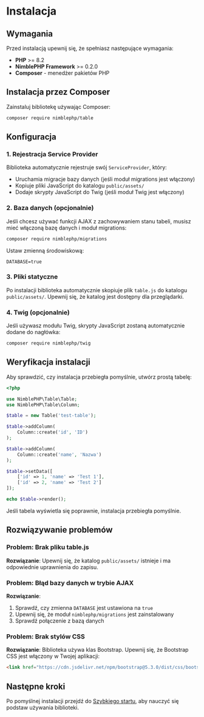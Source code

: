 # Instalacja

## Wymagania

Przed instalacją upewnij się, że spełniasz następujące wymagania:

- **PHP** >= 8.2
- **NimblePHP Framework** >= 0.2.0
- **Composer** - menedżer pakietów PHP

## Instalacja przez Composer

Zainstaluj bibliotekę używając Composer:

```bash
composer require nimblephp/table
```

## Konfiguracja

### 1. Rejestracja Service Provider

Biblioteka automatycznie rejestruje swój `ServiceProvider`, który:
- Uruchamia migracje bazy danych (jeśli moduł migrations jest włączony)
- Kopiuje pliki JavaScript do katalogu `public/assets/`
- Dodaje skrypty JavaScript do Twig (jeśli moduł Twig jest włączony)

### 2. Baza danych (opcjonalnie)

Jeśli chcesz używać funkcji AJAX z zachowywaniem stanu tabeli, musisz mieć włączoną bazę danych i moduł migrations:

```bash
composer require nimblephp/migrations
```

Ustaw zmienną środowiskową:
```env
DATABASE=true
```

### 3. Pliki statyczne

Po instalacji biblioteka automatycznie skopiuje plik `table.js` do katalogu `public/assets/`. Upewnij się, że katalog jest dostępny dla przeglądarki.

### 4. Twig (opcjonalnie)

Jeśli używasz modułu Twig, skrypty JavaScript zostaną automatycznie dodane do nagłówka:

```bash
composer require nimblephp/twig
```

## Weryfikacja instalacji

Aby sprawdzić, czy instalacja przebiegła pomyślnie, utwórz prostą tabelę:

```php
<?php

use NimblePHP\Table\Table;
use NimblePHP\Table\Column;

$table = new Table('test-table');

$table->addColumn(
    Column::create('id', 'ID')
);

$table->addColumn(
    Column::create('name', 'Nazwa')
);

$table->setData([
    ['id' => 1, 'name' => 'Test 1'],
    ['id' => 2, 'name' => 'Test 2']
]);

echo $table->render();
```

Jeśli tabela wyświetla się poprawnie, instalacja przebiegła pomyślnie.

## Rozwiązywanie problemów

### Problem: Brak pliku table.js

**Rozwiązanie**: Upewnij się, że katalog `public/assets/` istnieje i ma odpowiednie uprawnienia do zapisu.

### Problem: Błąd bazy danych w trybie AJAX

**Rozwiązanie**: 
1. Sprawdź, czy zmienna `DATABASE` jest ustawiona na `true`
2. Upewnij się, że moduł `nimblephp/migrations` jest zainstalowany
3. Sprawdź połączenie z bazą danych

### Problem: Brak stylów CSS

**Rozwiązanie**: Biblioteka używa klas Bootstrap. Upewnij się, że Bootstrap CSS jest włączony w Twojej aplikacji:

```html
<link href="https://cdn.jsdelivr.net/npm/bootstrap@5.3.0/dist/css/bootstrap.min.css" rel="stylesheet">
```

## Następne kroki

Po pomyślnej instalacji przejdź do [Szybkiego startu](szybki-start.md), aby nauczyć się podstaw używania biblioteki.